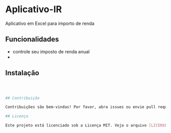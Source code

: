 # Aplicativo-IR
Aplicativo em Excel para importo de renda

## Funcionalidades

- controle seu imposto de renda anual
- 

## Instalação

```bash



## Contribuição

Contribuições são bem-vindas! Por favor, abra issues ou envie pull requests para quaisquer alterações.

## Licença

Este projeto está licenciado sob a Licença MIT. Veja o arquivo [LICENSE](LICENSE) para mais informações.
